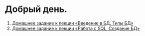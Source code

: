 # Добрый день.

1. [Домашнее задание к лекции «Введение в БД. Типы БД»](https://github.com/Hirodropus/types_of_databases/tree/main/types_of_databases)  
2. [Домашнее задание к лекции «Работа с SQL. Создание БД»]()




